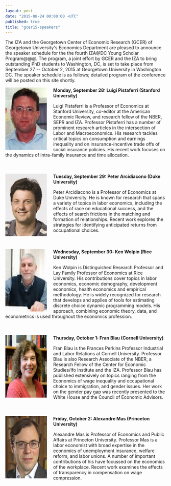 ```yaml
---
layout: post
date: "2015-08-24 00:00:00 +UTC"
published: true
title: "gcer15-speakers"
---
```




The IZA and the Georgetown Center of Economic Research (GCER) of Georgetown University's Economics Department are  pleased to announce the speaker schedule for the the fourth IZA@DC Young Scholar Program@@@.  The program,  a joint effort by GCER and the IZA to bring outstanding PhD students to Washington, DC,  is set to take place from September 27 -- October 2, 2015 at Georgetown University in Washington DC. The speaker schedule is as follows; detailed program of the conference will be posted on this site shortly.

   
 <div class="photo" style="float:left; margin-right: 20px;" >
    <img src="/assets/images/Pistaferri.jpg" width="130" height="195"> 
  </div>
  <div class="description">
    <div class="schedule" style="margin-bottom: 15px;"> <strong> Monday, September 28: Luigi Pistaferri (Stanford University) </strong> </div>
    <div class="bio" style="margin-bottom: 50px;">
      Luigi Pistaferri is a Professor of Economics at Stanford University, co-editor at the   American Economic Review, and research fellow  of the NBER, SEPR and IZA. Professor Pistaferri  has a number of prominent research articles in the intersection of Labor and Macroeconomics. His research tackles critical topics on consumption and earnings inequality  and  on insurance-incentive trade offs of social insurance policies.   His recent work focuses on the dynamics of  intra-family insurance and time allocation. 
  </div>

<div class="photo" style="float:left; margin-right: 20px;" >
    <img src="/assets/images/Arcidiacono.jpg" width="130" height="195"> 
  </div>
  <div class="description">
    <div class="schedule" style="margin-bottom: 15px;"> <strong> Tuesday, September 29: Peter Arcidiacono (Duke University) </strong> </div>
    <div class="bio" style="margin-bottom: 50px;">
     Peter Arcidiacono is  a Professor of Economics at Duke University. He is known for research  that spans a variety of topics in labor economics, including the effects of race on educational  success, and  the  effects of search frictions in the matching and formation of  relationships.  Recent work explores the strategies for identifying anticipated returns from occupational choices. 
  </div>

<div class="photo" style="float:left; margin-right: 20px;" >
    <img src="/assets/images/Wolpin.jpg" width="130" height="195"> 
  </div>
  <div class="description">
    <div class="schedule" style="margin-bottom: 15px;"> <strong> Wednesday, September 30: Ken Wolpin (Rice University) </strong> </div>
    <div class="bio" style="margin-bottom: 50px;">
      Ken Wolpin  is  Distinguished Research Professor and Lay Family Professor of Economics at Rice University. His contributions cover  topics in   labor economics, economic demography, development economics, health economics and empirical methodology. He is widely recognized for  research that develops and applies of tools for estimating discrete choice dynamic programming models. His  approach, combining economic theory, data,  and econometrics is used throughout  the economics profession. 
  </div>

<div class="photo" style="float:left; margin-right: 20px;" >
    <img src="/assets/images/Blau.jpg" width="130" height="195"> 
  </div>
  <div class="description">
    <div class="schedule" style="margin-bottom: 15px;"> <strong> Thursday, October 1: Fran Blau (Cornell University) </strong> </div>
    <div class="bio" style="margin-bottom: 50px;">
      Fran Blau is the Frances Perkins Professor  Industrial and Labor Relations  at Cornell University. Professor Blau  is also Research Associate of the NBER, a Research Fellow of the Center for Economic Studies/Ifo Institute and  the IZA. Professor Blau has published  extensively  on topics ranging from the Economics of wage inequality and  occupational choice to immigration, and gender issues. Her work on the gender pay gap was recently presented to the White House and the Council of Economic Advisors.  
</div>

<div class="photo" style="float:left; margin-right: 20px;" >
    <img src="/assets/images/Mas.jpg" width="130" height="195"> 
  </div>
  <div class="description">
    <div class="schedule" style="margin-bottom: 15px;"> <strong> Friday, October 2: Alexandre Mas (Princeton University) </strong> </div>
    <div class="bio" style="margin-bottom: 50px;">
      Alexandre Mas is  Professor of Economics and Public Affairs at Princeton University. Professor Mas is a labor economist with broad expertise in the economics of unemployment insurance, welfare reform, and labor unions. A number of important contributions of his have focussed on the economics of the workplace. Recent work  examines  the effects of transparency in compensation  on wage compression.
  </div>
